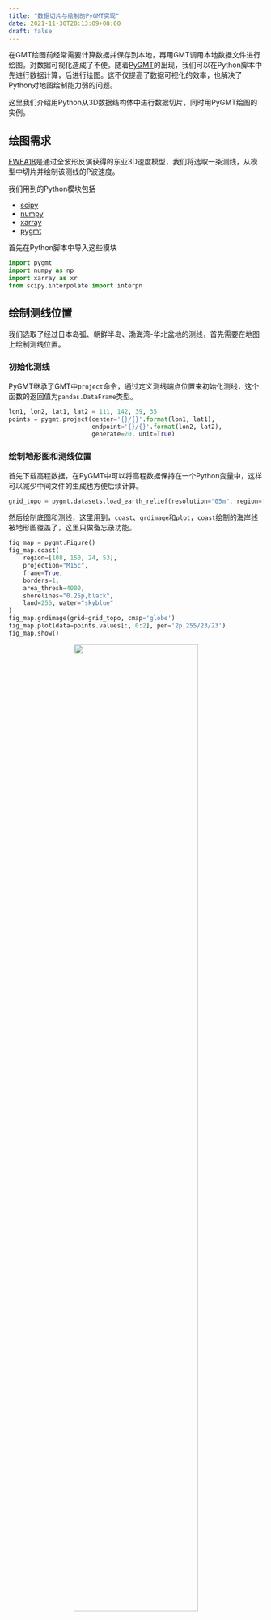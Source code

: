 ```yaml
---
title: "数据切片与绘制的PyGMT实现"
date: 2021-11-30T20:13:09+08:00
draft: false
---
```

在GMT绘图前经常需要计算数据并保存到本地，再用GMT调用本地数据文件进行绘图。对数据可视化造成了不便。随着[PyGMT](https://www.pygmt.org/latest/index.html)的出现，我们可以在Python脚本中先进行数据计算，后进行绘图。这不仅提高了数据可视化的效率，也解决了Python对地图绘制能力弱的问题。

这里我们介绍用Python从3D数据结构体中进行数据切片，同时用PyGMT绘图的实例。

<!--more-->

## 绘图需求

[FWEA18](http://ds.iris.edu/ds/products/emc-fwea18/)是通过全波形反演获得的东亚3D速度模型，我们将选取一条测线，从模型中切片并绘制该测线的P波速度。

我们用到的Python模块包括

- [scipy](https://scipy.org/)
- [numpy](https://numpy.org/)
- [xarray](http://xarray.pydata.org/)
- [pygmt](https://www.pygmt.org/)

首先在Python脚本中导入这些模块

```python
import pygmt
import numpy as np
import xarray as xr
from scipy.interpolate import interpn
```

## 绘制测线位置

我们选取了经过日本岛弧、朝鲜半岛、渤海湾-华北盆地的测线，首先需要在地图上绘制测线位置。

### 初始化测线

PyGMT继承了GMT中`project`命令，通过定义测线端点位置来初始化测线，这个函数的返回值为`pandas.DataFrame`类型。

```python
lon1, lon2, lat1, lat2 = 111, 142, 39, 35
points = pygmt.project(center='{}/{}'.format(lon1, lat1),
                       endpoint='{}/{}'.format(lon2, lat2),
                       generate=20, unit=True)
```

### 绘制地形图和测线位置

首先下载高程数据，在PyGMT中可以将高程数据保持在一个Python变量中，这样可以减少中间文件的生成也方便后续计算。

```python
grid_topo = pygmt.datasets.load_earth_relief(resolution="05m", region=[108, 150, 24, 53])
```

然后绘制底图和测线，这里用到，`coast`、`grdimage`和`plot`，`coast`绘制的海岸线被地形图覆盖了，这里只做备忘录功能。

```python
fig_map = pygmt.Figure()
fig_map.coast(
    region=[108, 150, 24, 53],
    projection="M15c",
    frame=True,
    borders=1,
    area_thresh=4000,
    shorelines="0.25p,black",
    land=255, water="skyblue"
)
fig_map.grdimage(grid=grid_topo, cmap='globe')
fig_map.plot(data=points.values[:, 0:2], pen='2p,255/23/23')
fig_map.show()
```

<td><center><img src="/img/pygmt/region.png" width=70%/></center></td>

## 根据测线位置进行数据切片

### 读取模型数据

模型可以在[这里](http://ds.iris.edu/files/products/emc/emc-files/FWEA18_kmps.nc)下载，模型为netcdf格式这里可以用`xarray.open_dataset`读取。

```python
raw_data = xr.open_dataset('FWEA18_kmps.nc')
```

### 生成插值所需的网格点坐标

先前我们用`pygmt.project`生成了测线的经纬度，先在需要延展到深度维度，形成一个2D切片。这一步将生产`points2d`，定义了切片上每个经纬度点的坐标 (`lon`, `lat`, `distance`, `depth`)。

```python
depth = np.arange(0, 800+5, 5)
points2d = np.empty([0, 4])
for i, x in enumerate(points.values):
    for j,d in enumerate(depth):
        points2d = np.vstack((points2d, np.append(x, d)))
```

### 线性插值与网格化

先用生成的数据点在三维速度模型中插值，返回一系列散点，再用`pygmt.surface`进行网格化。我们选用经度作为横坐标，所以`surface`中设置`x=points2d[:, 0], y=points2d[:, 3]`。

```python
points_value = interpn((raw_data.depth.values, raw_data.latitude.values, raw_data.longitude.values),
                       raw_data.vpv.values, points2d[:, [3, 1, 0]])
grid = pygmt.surface(x=points2d[:, 0], y=points2d[:, 3], z=points_value,
              region=[lon1, lon2, depth[0], depth[-1]], spacing='0.2/2')
```

## 绘制速度切片

```python
fig_sec = pygmt.Figure()
fig_sec.basemap(frame=["WSne", 'xaf+l"Longitude (\\260)"', 'yaf+l"Depth (km)"'],
                region=[111, 142, 0, 800],
                projection='X15c/-8c')
pygmt.grd2cpt(grid, cmap='seis', continuous=True)
fig_sec.colorbar(position="JMR+o0.5c/0c+w7c/0.5c", frame=["xaf+l\"Vp (km/s)\""])
fig_sec.grdimage(grid, cmap=True)
# 将下一张图的锚点上移8.25cm
fig_sec.shift_origin(yshift="8.25c")
```

{{% admonition type="note" title="⚠️注意" details="false" %}}
引号、反斜杠等需要转义。
{{% /admonition %}}

### 绘制剖面的地形起伏

`grdtrack` 从高程文件中截取地形数据，与GMT不同，这里均可以使用先前生成的Python变量作为输入，而不需要调用本地文件。

```python
ele = pygmt.grdtrack(points=points.values[:, 0:2], grid=grid_topo)
ele.values[:, 2] /= 1000
fig_sec.basemap(frame=['W', 'yaf+l"Elev. (km)"'],
                region=[lon1, lon2, -7, 3],
                projection='X15c/2c')
fig_sec.plot(x=ele.values[:, 0], y=ele.values[:, 2], pen='0.1p',
             close='+y0', color='gray')
fig_sec.show()
```

![](/img/pygmt/sec.png)

## [下载Jupyter-notebook](/source/plot_section.ipynb)